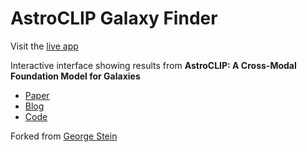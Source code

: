 # AstroCLIP Galaxy Finder

Visit the [live app](https://astroclip.streamlit.app/)

Interactive interface showing results from **AstroCLIP: A Cross-Modal Foundation Model for Galaxies**

- [Paper](https://arxiv.org/abs/2310.03024)
- [Blog](https://polymathic-ai.org/blog/astroclip_update/)
- [Code](https://github.com/PolymathicAI/AstroCLIP)
  
Forked from [George Stein](https://github.com/georgestein/galaxy_search)